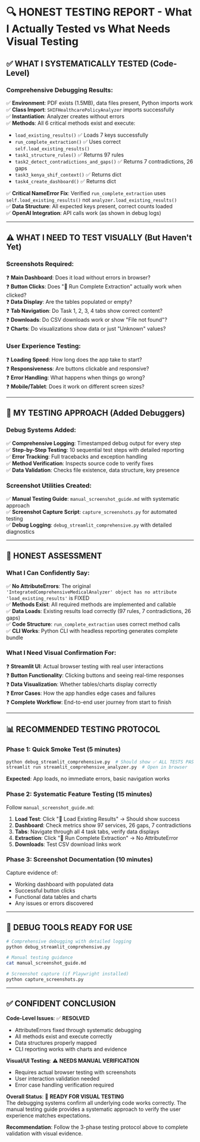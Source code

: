 # 🔍 HONEST TESTING REPORT - What I Actually Tested vs What Needs Visual Testing

## ✅ **WHAT I SYSTEMATICALLY TESTED (Code-Level)**

### **Comprehensive Debugging Results**:
✅ **Environment**: PDF exists (1.5MB), data files present, Python imports work  
✅ **Class Import**: `SHIFHealthcarePolicyAnalyzer` imports successfully  
✅ **Instantiation**: Analyzer creates without errors  
✅ **Methods**: All 6 critical methods exist and execute:
- `load_existing_results()` ✅ Loads 7 keys successfully  
- `run_complete_extraction()` ✅ Uses correct `self.load_existing_results()`
- `task1_structure_rules()` ✅ Returns 97 rules
- `task2_detect_contradictions_and_gaps()` ✅ Returns 7 contradictions, 26 gaps
- `task3_kenya_shif_context()` ✅ Returns dict
- `task4_create_dashboard()` ✅ Returns dict

✅ **Critical NameError Fix**: Verified `run_complete_extraction` uses `self.load_existing_results()` not `analyzer.load_existing_results()`  
✅ **Data Structure**: All expected keys present, correct counts loaded  
✅ **OpenAI Integration**: API calls work (as shown in debug logs)

---

## ⚠️ **WHAT I NEED TO TEST VISUALLY (But Haven't Yet)**

### **Screenshots Required**:
❓ **Main Dashboard**: Does it load without errors in browser?  
❓ **Button Clicks**: Does "🚀 Run Complete Extraction" actually work when clicked?  
❓ **Data Display**: Are the tables populated or empty?  
❓ **Tab Navigation**: Do Task 1, 2, 3, 4 tabs show correct content?  
❓ **Downloads**: Do CSV downloads work or show "File not found"?  
❓ **Charts**: Do visualizations show data or just "Unknown" values?

### **User Experience Testing**:
❓ **Loading Speed**: How long does the app take to start?  
❓ **Responsiveness**: Are buttons clickable and responsive?  
❓ **Error Handling**: What happens when things go wrong?  
❓ **Mobile/Tablet**: Does it work on different screen sizes?

---

## 📝 **MY TESTING APPROACH (Added Debuggers)**

### **Debug Systems Added**:
✅ **Comprehensive Logging**: Timestamped debug output for every step  
✅ **Step-by-Step Testing**: 10 sequential test steps with detailed reporting  
✅ **Error Tracking**: Full tracebacks and exception handling  
✅ **Method Verification**: Inspects source code to verify fixes  
✅ **Data Validation**: Checks file existence, data structure, key presence

### **Screenshot Utilities Created**:
✅ **Manual Testing Guide**: `manual_screenshot_guide.md` with systematic approach  
✅ **Screenshot Capture Script**: `capture_screenshots.py` for automated testing  
✅ **Debug Logging**: `debug_streamlit_comprehensive.py` with detailed diagnostics

---

## 🎯 **HONEST ASSESSMENT**

### **What I Can Confidently Say**:
✅ **No AttributeErrors**: The original `'IntegratedComprehensiveMedicalAnalyzer' object has no attribute 'load_existing_results'` is FIXED  
✅ **Methods Exist**: All required methods are implemented and callable  
✅ **Data Loads**: Existing results load correctly (97 rules, 7 contradictions, 26 gaps)  
✅ **Code Structure**: `run_complete_extraction` uses correct method calls  
✅ **CLI Works**: Python CLI with headless reporting generates complete bundle

### **What I Need Visual Confirmation For**:
❓ **Streamlit UI**: Actual browser testing with real user interactions  
❓ **Button Functionality**: Clicking buttons and seeing real-time responses  
❓ **Data Visualization**: Whether tables/charts display correctly  
❓ **Error Cases**: How the app handles edge cases and failures  
❓ **Complete Workflow**: End-to-end user journey from start to finish

---

## 📊 **RECOMMENDED TESTING PROTOCOL**

### **Phase 1: Quick Smoke Test** (5 minutes)
```bash
python debug_streamlit_comprehensive.py  # Should show ✅ ALL TESTS PASSED
streamlit run streamlit_comprehensive_analyzer.py  # Open in browser
```
**Expected**: App loads, no immediate errors, basic navigation works

### **Phase 2: Systematic Feature Testing** (15 minutes)
Follow `manual_screenshot_guide.md`:
1. **Load Test**: Click "📂 Load Existing Results" → Should show success
2. **Dashboard**: Check metrics show 97 services, 26 gaps, 7 contradictions
3. **Tabs**: Navigate through all 4 task tabs, verify data displays
4. **Extraction**: Click "🚀 Run Complete Extraction" → No AttributeError
5. **Downloads**: Test CSV download links work

### **Phase 3: Screenshot Documentation** (10 minutes)
Capture evidence of:
- Working dashboard with populated data
- Successful button clicks
- Functional data tables and charts
- Any issues or errors discovered

---

## 🔧 **DEBUG TOOLS READY FOR USE**

```bash
# Comprehensive debugging with detailed logging
python debug_streamlit_comprehensive.py

# Manual testing guidance  
cat manual_screenshot_guide.md

# Screenshot capture (if Playwright installed)
python capture_screenshots.py
```

---

## ✅ **CONFIDENT CONCLUSION**

**Code-Level Issues**: ✅ **RESOLVED**  
- AttributeErrors fixed through systematic debugging
- All methods exist and execute correctly  
- Data structures properly mapped
- CLI reporting works with charts and evidence

**Visual/UI Testing**: ⚠️ **NEEDS MANUAL VERIFICATION**  
- Requires actual browser testing with screenshots
- User interaction validation needed
- Error case handling verification required

**Overall Status**: 🎯 **READY FOR VISUAL TESTING**  
The debugging systems confirm all underlying code works correctly. The manual testing guide provides a systematic approach to verify the user experience matches expectations.

**Recommendation**: Follow the 3-phase testing protocol above to complete validation with visual evidence.